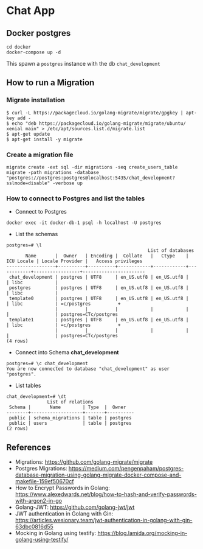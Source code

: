 # Chat App

## Docker postgres

```
cd docker
docker-compose up -d
```

This spawn a `postgres` instance with the db `chat_development`

## How to run a Migration

### Migrate installation
```
$ curl -L https://packagecloud.io/golang-migrate/migrate/gpgkey | apt-key add -
$ echo "deb https://packagecloud.io/golang-migrate/migrate/ubuntu/ xenial main" > /etc/apt/sources.list.d/migrate.list
$ apt-get update
$ apt-get install -y migrate
```

### Create a migration file

```
migrate create -ext sql -dir migrations -seq create_users_table
migrate -path migrations -database "postgres://postgres:postgres@localhost:5435/chat_development?sslmode=disable" -verbose up
```

### How to connect to Postgres and list the tables

* Connect to Postgres

```
docker exec -it docker-db-1 psql -h localhost -U postgres
```

* List the schemas

```
postgres=# \l
                                                    List of databases
       Name       |  Owner   | Encoding |  Collate   |   Ctype    | ICU Locale | Locale Provider |   Access privileges
------------------+----------+----------+------------+------------+------------+-----------------+-----------------------
 chat_development | postgres | UTF8     | en_US.utf8 | en_US.utf8 |            | libc            |
 postgres         | postgres | UTF8     | en_US.utf8 | en_US.utf8 |            | libc            |
 template0        | postgres | UTF8     | en_US.utf8 | en_US.utf8 |            | libc            | =c/postgres          +
                  |          |          |            |            |            |                 | postgres=CTc/postgres
 template1        | postgres | UTF8     | en_US.utf8 | en_US.utf8 |            | libc            | =c/postgres          +
                  |          |          |            |            |            |                 | postgres=CTc/postgres
(4 rows)
```

* Connect into Schema **chat_development**
```
postgres=# \c chat_development
You are now connected to database "chat_development" as user "postgres".
```

* List tables
```
chat_development=# \dt
               List of relations
 Schema |       Name        | Type  |  Owner
--------+-------------------+-------+----------
 public | schema_migrations | table | postgres
 public | users             | table | postgres
(2 rows)

```



## References

* Migrations: https://github.com/golang-migrate/migrate
* Postgres Migrations: https://medium.com/pengenpaham/postgres-database-migration-using-golang-migrate-docker-compose-and-makefile-159ef50670cf
* How to Encrypt Passwords in Golang: https://www.alexedwards.net/blog/how-to-hash-and-verify-passwords-with-argon2-in-go
* Golang-JWT: https://github.com/golang-jwt/jwt
* JWT authentication in Golang with Gin: https://articles.wesionary.team/jwt-authentication-in-golang-with-gin-63dbc0816d55
* Mocking in Golang using testify: https://blog.lamida.org/mocking-in-golang-using-testify/